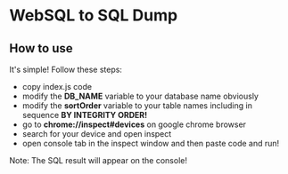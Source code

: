 # WebSQL to SQL Dump


## How to use
It's simple! Follow these steps:
- copy index.js code
- modify the **DB_NAME** variable to your database name obviously
- modify the **sortOrder** variable to your table names including in sequence **BY INTEGRITY ORDER!**
- go to **chrome://inspect#devices** on google chrome browser
- search for your device and open inspect
- open console tab in the inspect window and then paste code and run!

Note: The SQL result will appear on the console!

